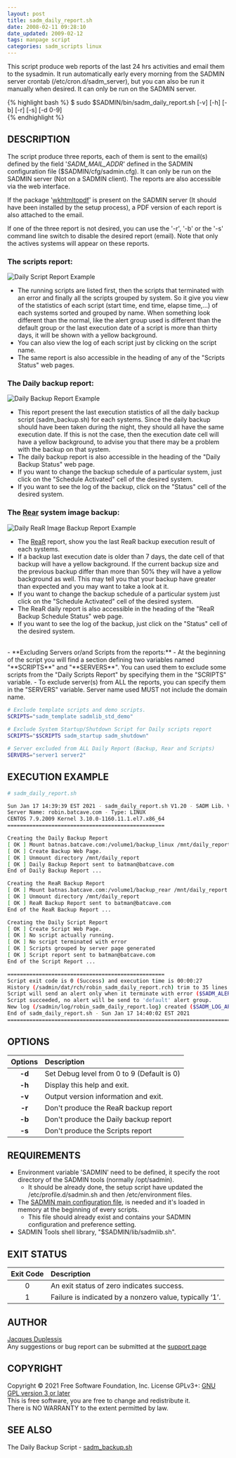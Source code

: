 ```yaml
---
layout: post
title: sadm_daily_report.sh
date: 2008-02-11 09:28:10
date_updated: 2009-02-12 
tags: manpage script 
categories: sadm_scripts linux
---
```


This script produce web reports of the last 24 hrs activities and email them to the sysadmin. It run automatically early every morning from the SADMIN server crontab (/etc/cron.d/sadm_server), but you can also be run it manually when desired. It can only be run on the SADMIN server.

{% highlight bash %}
$ sudo $SADMIN/bin/sadm_daily_report.sh [-v] [-h] [-b] [-r] [-s] [-d 0-9]  
{% endhighlight %}


## DESCRIPTION
The script produce three reports, each of them is sent to the email(s) defined by the field '*SADM_MAIL_ADDR*' defined in the SADMIN configuration file ($SADMIN/cfg/sadmin.cfg). It can only be run on the SADMIN server (Not on a SADMIN client). The reports are also accessible via the web interface.

If the package '[wkhtmltopdf](https://wkhtmltopdf.org/)' is present on the SADMIN server (It should have been installed by the setup process), a PDF version of each report is also attached to the email.

If one of the three report is not desired, you can use the '-r', '-b' or the '-s' command line switch to disable the desired report (email). Note that only the actives systems will appear on these reports.  

### The scripts report:
![Daily Script Report Example](/assets/img/man/sadm_daily_report/sadm_daily_report_script.png)
  - The running scripts are listed first, then the scripts that terminated with an error and finally all the scripts grouped by system. So it give you view of the statistics of each script (start time, end time, elapse time,...) of each systems sorted and grouped by name. When something look different than the normal, like the alert group used is different than the default group or the last execution date of a script is more than thirty days, it will be shown with a yellow background. 
  - You can also view the log of each script just by clicking on the script name. 
  - The same report is also accessible in the heading of any of the "Scripts Status" web pages.  

### The Daily backup report:
![Daily Backup Report Example](/assets/img/man/sadm_daily_report/sadm_daily_report_backup.png)
  - This report present the last execution statistics of all the daily backup script (sadm_backup.sh) for each systems. Since the daily backup should have been taken during the night, they should all have the same execution date. If this is not the case, then the execution date cell will have a yellow background, to advise you that there may be a problem with the backup on that system. 
  - The daily backup report is also accessible in the heading of the "Daily Backup Status" web page.  
  - If you want to change the backup schedule of a particular system, just click on the "Schedule Activated" cell of the desired system.
  - If you want to see the log of the backup, click on the "Status" cell of the desired system.


### The [Rear](https://relax-and-recover.org/) system image backup:
![Daily ReaR Image Backup Report Example](/assets/img/man/sadm_daily_report/sadm_daily_report_rear.png)
  - The [ReaR](https://relax-and-recover.org/) report, show you the last ReaR backup execution result of each systems.
  - If a backup last execution date is older than 7 days, the date cell of that backup will have a yellow background. If the current backup size and the  previous backup differ than more than 50% they will have a yellow background as well. This may tell you that your backup have greater than expected and you may want to take a look at it.
  - If you want to change the backup schedule of a particular system just click on the "Schedule Activated" cell of the desired system.  
  - The ReaR daily report is also accessible in the heading of the "ReaR Backup Schedule Status" web page.
  - If you want to see the log of the backup, just click on the "Status" cell of the desired system.  
<br>
- **Excluding Servers or/and Scripts from the reports:**
    - At the beginning of the script you will find a section defining two variables named "**SCRIPTS**" and "**SERVERS**". You can used them to exclude some scripts from the "Daily Scripts Report" by specifying them in the "SCRIPTS" variable.
    - To exclude server(s) from ALL the reports, you can specify them in the "SERVERS" variable. Server name used MUST not include the domain name.
  
```bash
# Exclude template scripts and demo scripts.
SCRIPTS="sadm_template sadmlib_std_demo"
    
# Exclude System Startup/Shutdown Script for Daily scripts report
SCRIPTS="$SCRIPTS sadm_startup sadm_shutdown"

# Server excluded from ALL Daily Report (Backup, Rear and Scripts)
SERVERS="server1 server2"
```



## EXECUTION EXAMPLE

```bash
# sadm_daily_report.sh

Sun Jan 17 14:39:39 EST 2021 - sadm_daily_report.sh V1.20 - SADM Lib. V3.64
Server Name: robin.batcave.com - Type: LINUX
CENTOS 7.9.2009 Kernel 3.10.0-1160.11.1.el7.x86_64
==================================================

Creating the Daily Backup Report
[ OK ] Mount batnas.batcave.com:/volume1/backup_linux /mnt/daily_report
[ OK ] Create Backup Web Page.
[ OK ] Unmount directory /mnt/daily_report
[ OK ] Daily Backup Report sent to batman@batcave.com
End of Daily Backup Report ...

Creating the ReaR Backup Report
[ OK ] Mount batnas.batcave.com:/volume1/backup_rear /mnt/daily_report
[ OK ] Unmount directory /mnt/daily_report
[ OK ] ReaR Backup Report sent to batman@batcave.com
End of the ReaR Backup Report ...

Creating the Daily Script Report
[ OK ] Create Script Web Page.
[ OK ] No script actually running.
[ OK ] No script terminated with error
[ OK ] Scripts grouped by server page generated
[ OK ] Script report sent to batman@batcave.com
End of the Script Report ...

==================================================
Script exit code is 0 (Success) and execution time is 00:00:27
History (/sadmin/dat/rch/robin_sadm_daily_report.rch) trim to 35 lines ($SADM_MAX_RCLINE=35).
Script will send an alert only when it terminate with error ($SADM_ALERT_TYPE=1).
Script succeeded, no alert will be send to 'default' alert group.
New log (/sadmin/log/robin_sadm_daily_report.log) created ($SADM_LOG_APPEND='N').
End of sadm_daily_report.sh - Sun Jan 17 14:40:02 EST 2021
==========================================================================
```

## OPTIONS

| Options | Description                                |
|:-------:|:------------------------------------------ |
| **-d**  | Set Debug level from 0 to 9 (Default is 0) |
| **-h**  | Display this help and exit.                |
| **-v**  | Output version information and exit.       |
| **-r**  | Don't produce the ReaR backup report       |
| **-b**  | Don't produce the Daily backup report      |
| **-s**  | Don't produce the Scripts report           |


## REQUIREMENTS
- Environment variable 'SADMIN' need to be defined, it specify the root directory of the SADMIN tools (normally /opt/sadmin).  
  - It should be already done, the setup script have updated the /etc/profile.d/sadmin.sh and then /etc/environment files.  
- The [SADMIN main configuration file](/doc/man/file_sadmin_cfg.php), is needed and it's loaded in memory at the beginning of every scripts.
  - This file should already exist and contains your SADMIN configuration and preference setting.
- SADMIN Tools shell library, "$SADMIN/lib/sadmlib.sh".  


## EXIT STATUS

| Exit Code | Description                                           |
|:-------:|:-------------------------------------------             |
| 0       | An exit status of zero indicates success.               |  
| 1       | Failure is indicated by a nonzero value, typically ‘1’. |  


## AUTHOR
[Jacques Duplessis](jacques.duplessis@sadmin.ca.)  
Any suggestions or bug report can be submitted at the [support page](www.sadmin.ca/support.php)


## COPYRIGHT
Copyright © 2021 Free Software Foundation, Inc. License GPLv3+: [GNU GPL version 3 or later](http://gnu.org/licenses/gpl.html)  
This is free software, you are free to change and redistribute it.   
There is NO WARRANTY to the extent permitted by law.  


## SEE ALSO
The Daily Backup Script - [sadm_backup.sh](http://sadmin/www/doc/man/sadm_backup.html)



